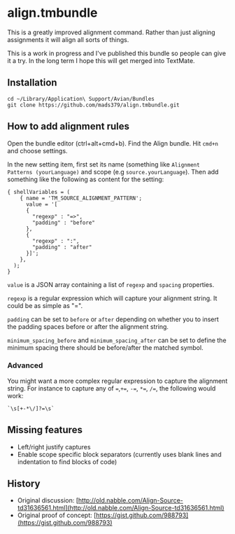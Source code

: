 # align.tmbundle

This is a greatly improved alignment command. Rather than just aligning
assignments it will align all sorts of things.

This is a work in progress and I've published this bundle so people can give it
a try. In the long term I hope this will get merged into TextMate.

## Installation

    cd ~/Library/Application\ Support/Avian/Bundles
    git clone https://github.com/mads379/align.tmbundle.git

## How to add alignment rules

Open the bundle editor (ctrl+alt+cmd+b). Find the Align bundle. Hit `cmd+n` and
choose settings. 

In the new setting item, first set its name (something like `Alignment Patterns (yourLanguage)` and scope (e.g `source.yourLanguage`). Then add something like
the following as content for the setting:

    { shellVariables = (
        { name = 'TM_SOURCE_ALIGNMENT_PATTERN';
          value = '[
          { 
            "regexp" : "=>", 
            "padding" : "before"
          },
          { 
            "regexp" : ":", 
            "padding" : "after"
          }]';
        },
      );
    }

`value` is a JSON array containing a list of `regexp` and `spacing` properties. 

`regexp` is a regular expression which will capture your alignment string. It could be as simple as "=".

`padding` can be set to `before` or `after` depending on whether you to insert the padding spaces
before or after the alignment string.

`minimum_spacing_before` and `minimum_spacing_after` can be set to define the minimum spacing there 
should be before/after the matched symbol.

### Advanced

You might want a more complex regular expression to capture the alignment string. For instance to capture any of `=`,`+=`, `-=`, `*=`, `/=`, the following would work:

    `\s[+-*\/]?=\s`

## Missing features

- Left/right justify captures
- Enable scope specific block separators (currently uses blank lines and indentation to find blocks of code)

## History

- Original discussion: [http://old.nabble.com/Align-Source-td31636561.html](http://old.nabble.com/Align-Source-td31636561.html)
- Original proof of concept: [https://gist.github.com/988793](https://gist.github.com/988793)
